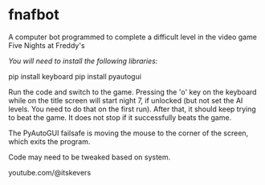 # fnafbot
A computer bot programmed to complete a difficult level in the video game Five Nights at Freddy's

*You will need to install the following libraries:*

pip install keyboard
pip install pyautogui

Run the code and switch to the game. Pressing the 'o' key on the keyboard while on the title screen will start night 7, if unlocked (but not set the AI levels. You need to do that on the first run). After that, it should keep trying to beat the game. It does not stop if it successfully beats the game.

The PyAutoGUI failsafe is moving the mouse to the corner of the screen, which exits the program.

Code may need to be tweaked based on system.

youtube.com/@itskevers
